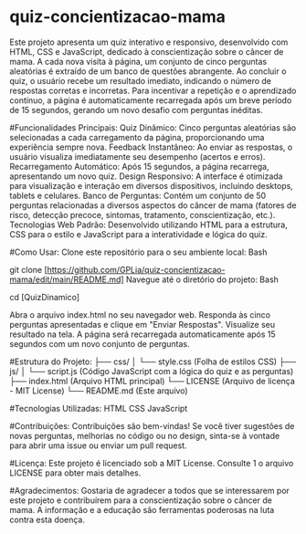 # quiz-concientizacao-mama
Este projeto apresenta um quiz interativo e responsivo, desenvolvido com HTML, CSS e JavaScript, dedicado à conscientização sobre o câncer de mama. A cada nova visita à página, um conjunto de cinco perguntas aleatórias é extraído de um banco de questões abrangente. Ao concluir o quiz, o usuário recebe um resultado imediato, indicando o número de respostas corretas e incorretas. Para incentivar a repetição e o aprendizado contínuo, a página é automaticamente recarregada após um breve período de 15 segundos, gerando um novo desafio com perguntas inéditas.

#Funcionalidades Principais:
Quiz Dinâmico: Cinco perguntas aleatórias são selecionadas a cada carregamento da página, proporcionando uma experiência sempre nova.
Feedback Instantâneo: Ao enviar as respostas, o usuário visualiza imediatamente seu desempenho (acertos e erros).
Recarregamento Automático: Após 15 segundos, a página recarrega, apresentando um novo quiz.
Design Responsivo: A interface é otimizada para visualização e interação em diversos dispositivos, incluindo desktops, tablets e celulares.
Banco de Perguntas: Contém um conjunto de 50 perguntas relacionadas a diversos aspectos do câncer de mama (fatores de risco, detecção precoce, sintomas, tratamento, conscientização, etc.).
Tecnologias Web Padrão: Desenvolvido utilizando HTML para a estrutura, CSS para o estilo e JavaScript para a interatividade e lógica do quiz.

#Como Usar:
Clone este repositório para o seu ambiente local:
Bash

git clone [https://github.com/GPLia/quiz-concientizacao-mama/edit/main/README.md]
Navegue até o diretório do projeto:
Bash

cd [QuizDinamico]

Abra o arquivo index.html no seu navegador web.
Responda às cinco perguntas apresentadas e clique em "Enviar Respostas".
Visualize seu resultado na tela.
A página será recarregada automaticamente após 15 segundos com um novo conjunto de perguntas.

#Estrutura do Projeto:
├── css/
│   └── style.css         (Folha de estilos CSS)
├── js/
│   └── script.js        (Código JavaScript com a lógica do quiz e as perguntas)
├── index.html           (Arquivo HTML principal)
└── LICENSE              (Arquivo de licença - MIT License)
└── README.md            (Este arquivo)

#Tecnologias Utilizadas:
HTML
CSS
JavaScript

#Contribuições:
Contribuições são bem-vindas! Se você tiver sugestões de novas perguntas, melhorias no código ou no design, sinta-se à vontade para abrir uma issue ou enviar um pull request.

#Licença:
Este projeto é licenciado sob a MIT License. Consulte 1  o arquivo LICENSE para obter mais detalhes.   

#Agradecimentos:
Gostaria de agradecer a todos que se interessarem por este projeto e contribuírem para a conscientização sobre o câncer de mama. A informação e a educação são ferramentas poderosas na luta contra esta doença.
